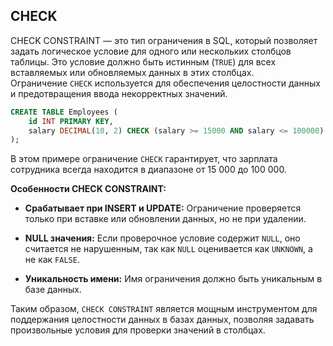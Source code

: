 














## CHECK

CHECK CONSTRAINT — это тип ограничения в SQL, который позволяет задать логическое условие для одного или нескольких столбцов таблицы. Это условие должно быть истинным (`TRUE`) для всех вставляемых или обновляемых данных в этих столбцах. Ограничение `CHECK` используется для обеспечения целостности данных и предотвращения ввода некорректных значений.

```SQL
CREATE TABLE Employees (
    id INT PRIMARY KEY,
    salary DECIMAL(10, 2) CHECK (salary >= 15000 AND salary <= 100000)
);
```

В этом примере ограничение `CHECK` гарантирует, что зарплата сотрудника всегда находится в диапазоне от 15 000 до 100 000.

**Особенности CHECK CONSTRAINT:**

- **Срабатывает при INSERT и UPDATE:** Ограничение проверяется только при вставке или обновлении данных, но не при удалении.
    
- **NULL значения:** Если проверочное условие содержит `NULL`, оно считается не нарушенным, так как `NULL` оценивается как `UNKNOWN`, а не как `FALSE`.
    
- **Уникальность имени:** Имя ограничения должно быть уникальным в базе данных.

Таким образом, `CHECK CONSTRAINT` является мощным инструментом для поддержания целостности данных в базах данных, позволяя задавать произвольные условия для проверки значений в столбцах.
